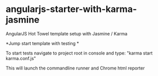 angularjs-starter-with-karma-jasmine
====================================

AngularJS Hot Towel template setup with Jasmine / Karma 


*Jump start template with testing *

To start tests navigate to project root in console and type: "karma start karma.conf.js"

This will launch the commandline runner and Chrome html reporter
